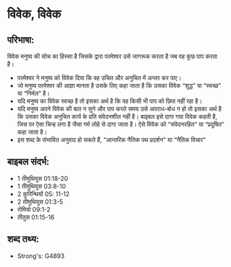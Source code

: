 # विवेक, विवेक #

## परिभाषा: ##

विवेक मनुष्य की सोच का हिस्सा है जिसके द्वारा परमेश्वर उसे जागरूक करता है जब वह कुछ पाप करता है।

* परमेश्वर ने मनुष्य को विवेक दिया कि वह उचित और अनुचित में अन्तर कर पाए।
* जो मनुष्य परमेश्वर की आज्ञा मानता है उसके लिए कहा जाता है कि उसका विवेक “शुद्ध” या “स्वच्छ” या “निर्मल” है।
* यदि मनुष्य का विवेक स्वच्छ है तो इसका अर्थ है कि वह किसी भी पाप को छिपा नहीं रहा है।
* यदि मनुष्य अपने विवेक की बात न सुने और पाप करते समय उसे अपराध-बोध न हो तो इसका अर्थ है कि उसका विवेक अनुचित कार्य के प्रति संवेदनशील नहीं है। बाइबल इसे दागा गया विवेक कहती है, जिस पर ऐसा चिन्ह लगा है जैसा गर्म लोहे से दागा जाता है। ऐसे विवेक को “संवेदनरहित” या “प्रदूषित” कहा जाता है।
* इस शब्द के संभावित अनुवाद हो सकते हैं, “आन्तरिक नैतिक पथ प्रदर्शन” या “नैतिक विचार”

## बाइबल संदर्भ: ##

* 1 तीमुथियुस 01:18-20
* 1 तीमुथियुस 03:8-10
* 2 कुरिन्थियों 05: 11-12
* 2 तीमुथियुस 01:3-5
* रोमियो 09:1-2
* तीतुस 01:15-16

## शब्द तथ्य: ##

* Strong's: G4893
